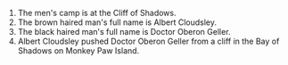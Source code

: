1) The men's camp is at the Cliff of Shadows.
2) The brown haired man's full name is Albert Cloudsley.
3) The black haired man's full name is Doctor Oberon Geller.
4) Albert Cloudsley pushed Doctor Oberon Geller from a cliff in the Bay of Shadows on Monkey Paw Island.